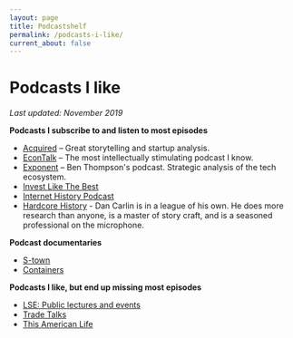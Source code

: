 ```yaml
---
layout: page
title: Podcastshelf
permalink: /podcasts-i-like/
current_about: false
---
```


# Podcasts I like

*Last updated: November 2019*

**Podcasts I subscribe to and listen to most episodes**

* [Acquired](https://www.acquired.fm/) – Great storytelling and startup analysis. 
* [EconTalk](https://www.econtalk.org/) – The most intellectually stimulating podcast I know. 
* [Exponent](https://exponent.fm/) – Ben Thompson's podcast. Strategic analysis of the tech ecosystem. 
* [Invest Like The Best](http://investorfieldguide.com/podcast/)
* [Internet History Podcast](http://www.internethistorypodcast.com/)
* [Hardcore History](https://www.dancarlin.com/hardcore-history-series/) - Dan Carlin is in a league of his own. He does more research than anyone, is a master of story craft, and is a seasoned professional on the microphone. 

**Podcast documentaries**

* [S-town](https://stownpodcast.org/)
* [Containers](https://medium.com/containers/episode-1-welcome-to-global-capitalism-f9f56c92f414)

**Podcasts I like, but end up missing most episodes**

* [LSE: Public lectures and events](https://www.podbean.com/podcast-detail/duvpa-2f030/LSE-Public-lectures-and-events-Podcast)
* [Trade Talks](https://www.tradetalkspodcast.com/)
* [This American Life](https://www.thisamericanlife.org/)

